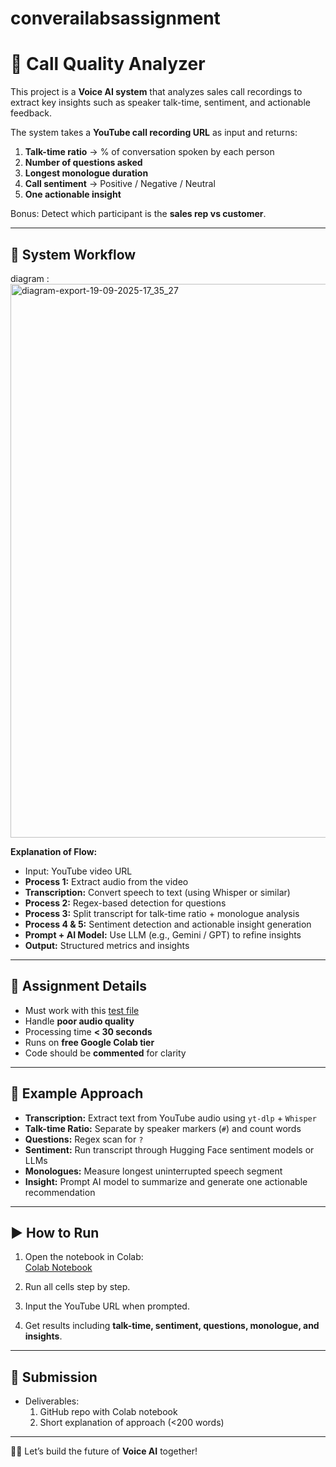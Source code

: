 # converailabsassignment

# 🚀 Call Quality Analyzer

This project is a **Voice AI system** that analyzes sales call recordings to extract key insights such as speaker talk-time, sentiment, and actionable feedback.  

The system takes a **YouTube call recording URL** as input and returns:  
1. **Talk-time ratio** → % of conversation spoken by each person  
2. **Number of questions asked**  
3. **Longest monologue duration**  
4. **Call sentiment** → Positive / Negative / Neutral  
5. **One actionable insight**  

Bonus: Detect which participant is the **sales rep vs customer**.  

---

## 🔄 System Workflow

diagram : <img width="861" height="886" alt="diagram-export-19-09-2025-17_35_27" src="https://github.com/user-attachments/assets/ed391973-fae4-43da-8661-07728977ab75" />


**Explanation of Flow:**  
- Input: YouTube video URL  
- **Process 1:** Extract audio from the video  
- **Transcription:** Convert speech to text (using Whisper or similar)  
- **Process 2:** Regex-based detection for questions  
- **Process 3:** Split transcript for talk-time ratio + monologue analysis  
- **Process 4 & 5:** Sentiment detection and actionable insight generation  
- **Prompt + AI Model:** Use LLM (e.g., Gemini / GPT) to refine insights  
- **Output:** Structured metrics and insights  

---

## 📂 Assignment Details

- Must work with this [test file](https://www.youtube.com/watch?v=4ostqJD3Psc)  
- Handle **poor audio quality**  
- Processing time **< 30 seconds**  
- Runs on **free Google Colab tier**  
- Code should be **commented** for clarity  

---

## 🧪 Example Approach

- **Transcription:** Extract text from YouTube audio using `yt-dlp` + `Whisper`  
- **Talk-time Ratio:** Separate by speaker markers (`#`) and count words  
- **Questions:** Regex scan for `?`  
- **Sentiment:** Run transcript through Hugging Face sentiment models or LLMs  
- **Monologues:** Measure longest uninterrupted speech segment  
- **Insight:** Prompt AI model to summarize and generate one actionable recommendation  

---

## ▶️ How to Run

1. Open the notebook in Colab:  
   [Colab Notebook](https://colab.research.google.com/drive/1NsRmR1fQouleju5yjSpv1ta---ulp-oP?usp=sharing)

2. Run all cells step by step.  
3. Input the YouTube URL when prompted.  
4. Get results including **talk-time, sentiment, questions, monologue, and insights**.  

---

## 📅 Submission

- Deliverables:  
  1. GitHub repo with Colab notebook  
  2. Short explanation of approach (<200 words)  

---

👩‍💻 Let’s build the future of **Voice AI** together!  

